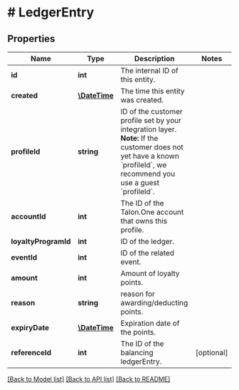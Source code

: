 # # LedgerEntry

## Properties

Name | Type | Description | Notes
------------ | ------------- | ------------- | -------------
**id** | **int** | The internal ID of this entity. | 
**created** | [**\DateTime**](\DateTime.md) | The time this entity was created. | 
**profileId** | **string** | ID of the customer profile set by your integration layer.  **Note:** If the customer does not yet have a known &#x60;profileId&#x60;, we recommend you use a guest &#x60;profileId&#x60;. | 
**accountId** | **int** | The ID of the Talon.One account that owns this profile. | 
**loyaltyProgramId** | **int** | ID of the ledger. | 
**eventId** | **int** | ID of the related event. | 
**amount** | **int** | Amount of loyalty points. | 
**reason** | **string** | reason for awarding/deducting points. | 
**expiryDate** | [**\DateTime**](\DateTime.md) | Expiration date of the points. | 
**referenceId** | **int** | The ID of the balancing ledgerEntry. | [optional] 

[[Back to Model list]](../../README.md#documentation-for-models) [[Back to API list]](../../README.md#documentation-for-api-endpoints) [[Back to README]](../../README.md)


